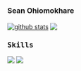 ### Sean Ohiomokhare 


<a href="#"><img align="center" src="https://github-readme-stats.vercel.app/api?username=sean610&show_icons=true&include_all_commits=true&theme=aura&hide_border=false" alt="github stats"/></a>   <a href="#"><img align="center" src="https://github-readme-stats.vercel.app/api/top-langs/?username=sean610&layout=compact&theme=aura&hide_border=false" /></a> 

### <samp>Skills </samp> 
<img src="https://img.shields.io/badge/python%20-%2314354C.svg?&style=for-the-badge&logo=python&logoColor=white"/>
 <img src ="https://img.shields.io/badge/tensorflow-%2314355D.svg?&style=for-the-badge&logo=tensorflow&logoColor=white"/>

